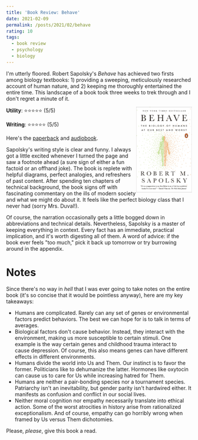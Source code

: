 ```yaml
---
title: 'Book Review: Behave'
date: 2021-02-09
permalink: /posts/2021/02/behave
rating: 10
tags:
  - book review
  - psychology
  - biology
---
```


I'm utterly floored. Robert Sapolsky's *Behave* has achieved two firsts among biology textbooks: 1) providing a sweeping, meticulously researched account of human nature, and 2) keeping me thoroughly entertained the entire time. This landscape of a book took three weeks to trek through and I don't regret a minute of it.

<img align="right" width="30%" src="/images/books/behave.jpg">

**Utility**: ⭐⭐⭐⭐⭐ (5/5)

**Writing**: ⭐⭐⭐⭐⭐ (5/5)

Here's the [paperback](https://www.amazon.com/Behave-Biology-Humans-Best-Worst/dp/1594205078) and [audiobook](https://www.audible.com/pd/Behave-Audiobook/B06XW3MVNF).

Sapolsky's writing style is clear and funny. I always got a little excited whenever I turned the page and saw a footnote ahead (a sure sign of either a fun factoid or an offhand joke). The book is replete with helpful diagrams, perfect analogies, and refreshers of past content. After spending ten chapters of technical background, the book signs off with fascinating commentary on the ills of modern society and what we might do about it. It feels like the perfect biology class that I never had (sorry Mrs. Duval!).

Of course, the narration occasionally gets a little bogged down in abbreviations and technical details. Nevertheless, Sapolsky is a master of keeping everything in context. Every fact has an immediate, practical implication, and it's worth digesting all of them. A word of advice: if the book ever feels "too much," pick it back up tomorrow or try burrowing around in the appendix.

Notes
===

Since there's no way in *hell* that I was ever going to take notes on the entire book (it's so concise that it would be pointless anyway), here are my key takeaways:

* Humans are complicated. Rarely can any set of genes or environmental factors predict behaviors. The best we can hope for is to talk in terms of averages.
* Biological factors don't cause behavior. Instead, they interact with the environment, making us more susceptible to certain stimuli. One example is the way certain genes and childhood trauma interact to cause depression. Of course, this also means genes can have different effects in different environments.
* Humans divide the world into Us and Them. Our instinct is to favor the former. Politicians like to dehumanize the latter. Hormones like oxytocin can cause us to care for Us while increasing hatred for Them.
* Humans are neither a pair-bonding species nor a tournament species. Patriarchy isn't an inevitability, but gender parity isn't hardwired either. It manifests as confusion and conflict in our social lives.
* Neither moral cognition nor empathy necessarily translate into ethical action. Some of the worst atrocities in history arise from rationalized exceptionalism. And of course, empathy can go horribly wrong when framed by Us versus Them dichotomies.

Please, *please*, give this book a read.